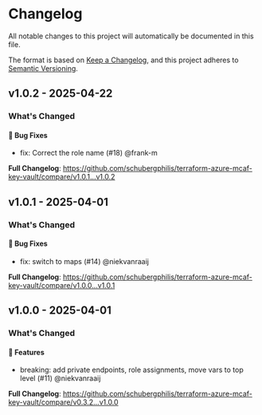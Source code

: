 # Changelog

All notable changes to this project will automatically be documented in this file.

The format is based on [Keep a Changelog](https://keepachangelog.com/en/1.0.0/), and this project adheres to [Semantic Versioning](https://semver.org/spec/v2.0.0.html).

## v1.0.2 - 2025-04-22

### What's Changed

#### 🐛 Bug Fixes

* fix: Correct the role name (#18) @frank-m

**Full Changelog**: https://github.com/schubergphilis/terraform-azure-mcaf-key-vault/compare/v1.0.1...v1.0.2

## v1.0.1 - 2025-04-01

### What's Changed

#### 🐛 Bug Fixes

* fix: switch to maps (#14) @niekvanraaij

**Full Changelog**: https://github.com/schubergphilis/terraform-azure-mcaf-key-vault/compare/v1.0.0...v1.0.1

## v1.0.0 - 2025-04-01

### What's Changed

#### 🚀 Features

* breaking: add private endpoints, role assignments, move vars to top level (#11) @niekvanraaij

**Full Changelog**: https://github.com/schubergphilis/terraform-azure-mcaf-key-vault/compare/v0.3.2...v1.0.0
